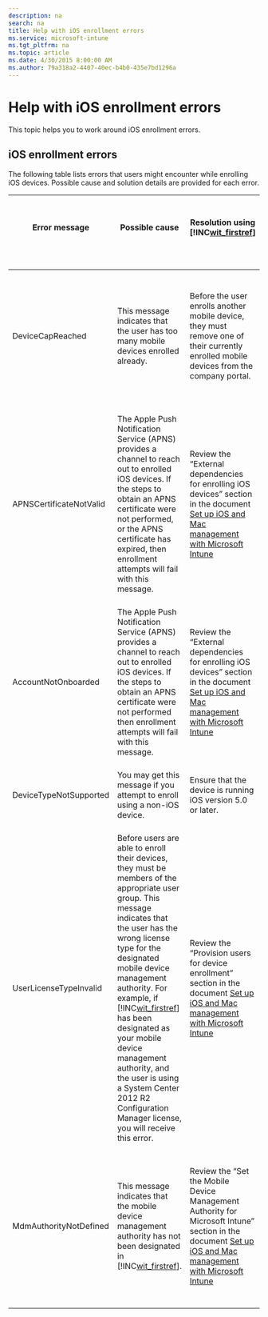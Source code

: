 ```yaml
---
description: na
search: na
title: Help with iOS enrollment errors
ms.service: microsoft-intune
ms.tgt_pltfrm: na
ms.topic: article
ms.date: 4/30/2015 8:00:00 AM
ms.author: 79a318a2-4407-40ec-b4b0-435e7bd1296a
---
```

# Help with iOS enrollment errors
This topic helps you to work around iOS enrollment errors.

## iOS enrollment errors
The following table lists errors that users might encounter while enrolling iOS devices. Possible cause and solution details are provided for each error.

|Error message <br /> <br />|Possible cause <br /> <br />|Resolution using [!INC[wit_firstref](../Token/wit_firstref_md.md)] <br /> <br />|Resolution using System Center 2012 R2 Configuration Manager <br /> <br />|
|-----------------|------------------|--------------------------------------------------------------------------|----------------------------------------------------------------|
|DeviceCapReached <br /> <br />|This message indicates that the user has too many mobile devices enrolled already. <br /> <br />|Before the user enrolls another mobile device, they must remove one of their currently enrolled mobile devices from the company portal. <br /> <br />|Before the user enrolls another mobile device, they must remove one of their currently enrolled mobile devices from the company portal. <br /> <br />|
|APNSCertificateNotValid <br /> <br />|The Apple Push Notification Service (APNS) provides a channel to reach out to enrolled iOS devices. If the steps to obtain an APNS certificate were not performed, or the APNS certificate has expired, then enrollment attempts will fail with this message. <br /> <br />|Review the “External dependencies for enrolling iOS devices” section in the document [Set up iOS and Mac management with Microsoft Intune](../Topic/Set_up_iOS_and_Mac_management_with_Microsoft_Intune.md) <br /> <br />|Review the “External dependencies for enrolling iOS devices” section in the document [Set up iOS and Mac management with Microsoft Intune](../Topic/Set_up_iOS_and_Mac_management_with_Microsoft_Intune.md) <br /> <br />|
|AccountNotOnboarded <br /> <br />|The Apple Push Notification Service (APNS) provides a channel to reach out to enrolled iOS devices. If the steps to obtain an APNS certificate were not performed then enrollment attempts will fail with this message. <br /> <br />|Review the “External dependencies for enrolling iOS devices” section in the document [Set up iOS and Mac management with Microsoft Intune](../Topic/Set_up_iOS_and_Mac_management_with_Microsoft_Intune.md) <br /> <br />|Review the “External dependencies for enrolling iOS devices” section in the document [Set up iOS and Mac management with Microsoft Intune](../Topic/Set_up_iOS_and_Mac_management_with_Microsoft_Intune.md) <br /> <br />|
|DeviceTypeNotSupported <br /> <br />|You may get this message if you attempt to enroll using a non-iOS device. <br /> <br />|Ensure that the device is running iOS version 5.0 or later. <br /> <br />|Ensure that the device is running iOS version 5.0 or later. <br /> <br />|
|UserLicenseTypeInvalid <br /> <br />|Before users are able to enroll their devices, they must be members of the appropriate user group. This message indicates that the user has the wrong license type for the designated mobile device management authority. For example, if [!INC[wit_firstref](../Token/wit_firstref_md.md)] has been designated as your mobile device management authority, and the user is using a System Center 2012 R2 Configuration Manager license, you will receive this error. <br /> <br />|Review the “Provision users for device enrollment” section in the document [Set up iOS and Mac management with Microsoft Intune](../Topic/Set_up_iOS_and_Mac_management_with_Microsoft_Intune.md) <br /> <br />|Review the “Provision users for device enrollment” section in the document [Set up iOS and Mac management with Microsoft Intune](../Topic/Set_up_iOS_and_Mac_management_with_Microsoft_Intune.md) <br /> <br />|
|MdmAuthorityNotDefined <br /> <br />|This message indicates that the mobile device management authority has not been designated in [!INC[wit_firstref](../Token/wit_firstref_md.md)]. <br /> <br />|Review the “Set the Mobile Device Management Authority for Microsoft Intune” section in the document [Set up iOS and Mac management with Microsoft Intune](../Topic/Set_up_iOS_and_Mac_management_with_Microsoft_Intune.md) <br /> <br />|Review the “Set the Mobile Device Management Authority for Microsoft Intune” section in the document [Set up iOS and Mac management with Microsoft Intune](../Topic/Set_up_iOS_and_Mac_management_with_Microsoft_Intune.md) <br /> <br />|
